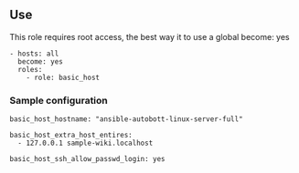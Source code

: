 ## Use
This role requires root access, the best way it to use a global become: yes

```
- hosts: all
  become: yes
  roles:
    - role: basic_host

```
### Sample configuration

``` 
basic_host_hostname: "ansible-autobott-linux-server-full"

basic_host_extra_host_entires:
  - 127.0.0.1 sample-wiki.localhost

basic_host_ssh_allow_passwd_login: yes

```